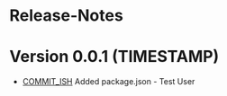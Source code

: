 # Release-Notes

<a name="current-release"></a>
# Version 0.0.1 (TIMESTAMP)

* [COMMIT_ISH](https://github.com/nknapp/example/commit/COMMIT_ISH) Added package.json - Test User
